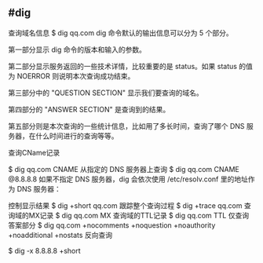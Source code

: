 #dig
---

查询域名信息
$ dig  qq.com
dig 命令默认的输出信息可以分为 5 个部分。

第一部分显示 dig 命令的版本和输入的参数。

第二部分显示服务返回的一些技术详情，比较重要的是 status。如果 status 的值为 NOERROR 则说明本次查询成功结束。

第三部分中的 "QUESTION SECTION" 显示我们要查询的域名。

第四部分的 "ANSWER SECTION" 是查询到的结果。

第五部分则是本次查询的一些统计信息，比如用了多长时间，查询了哪个 DNS 服务器，在什么时间进行的查询等等。

查询CName记录

$ dig qq.com CNAME
从指定的 DNS 服务器上查询
$ dig qq.com CNAME @8.8.8.8
如果不指定 DNS 服务器，dig 会依次使用 /etc/resolv.conf 里的地址作为 DNS 服务器：

控制显示结果
$ dig +short qq.com
跟踪整个查询过程
$ dig +trace qq.com
查询域的MX记录
$ dig qq.com MX
查询域的TTL记录
$ dig qq.com TTL
仅查询答案部分
$ dig qq.com +nocomments +noquestion +noauthority +noadditional +nostats
反向查询

$ dig -x 8.8.8.8 +short
